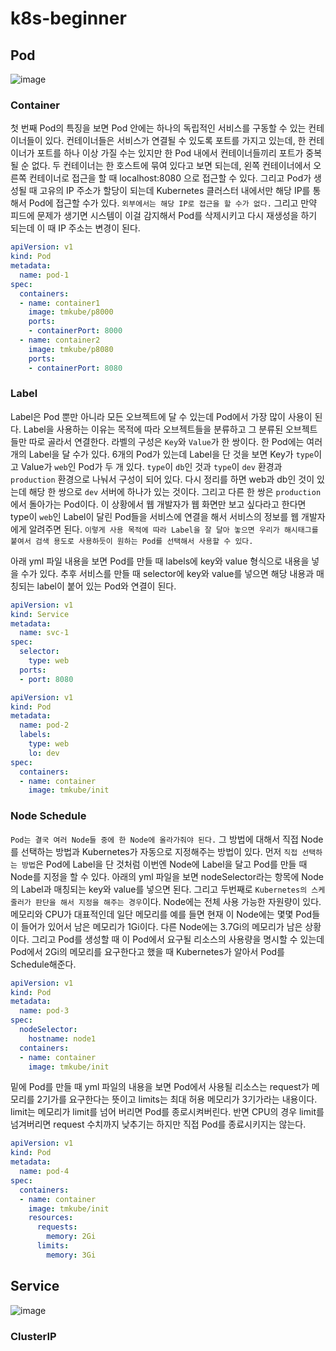 # k8s-beginner
## Pod
![image](https://github.com/haeyonghahn/k8s-beginner/assets/31242766/2eaa11d4-5627-4fa7-ad1c-cdf4a2042b97)

### Container
첫 번째 Pod의 특징을 보면 Pod 안에는 하나의 독립적인 서비스를 구동할 수 있는 컨테이너들이 있다. 컨테이너들은 서비스가 연결될 수 있도록 포트를 가지고 있는데, 한 컨테이너가 포트를 하나 이상 가질 수는 있지만 한 Pod 내에서 컨테이너들끼리 포트가 중복될 순 없다. 두 컨테이너는 한 호스트에 묶여 있다고 보면 되는데, 왼쪽 컨테이너에서 오른쪽 컨테이너로 접근을 할 때 localhost:8080 으로 접근할 수 있다. 그리고 Pod가 생성될 때 고유의 IP 주소가 할당이 되는데 Kubernetes 클러스터 내에서만 해당 IP를 통해서 Pod에 접근할 수가 있다. `외부에서는 해당 IP로 접근을 할 수가 없다.` 그리고 만약 피드에 문제가 생기면 시스템이 이걸 감지해서 Pod를 삭제시키고 다시 재생성을 하기 되는데 이 때 IP 주소는 변경이 된다. 

```yml
apiVersion: v1
kind: Pod
metadata:
  name: pod-1
spec:
  containers:
  - name: container1
    image: tmkube/p8000
    ports:
    - containerPort: 8000
  - name: container2
    image: tmkube/p8080
    ports:
    - containerPort: 8080
```

### Label
Label은 Pod 뿐만 아니라 모든 오브젝트에 달 수 있는데 Pod에서 가장 많이 사용이 된다. Label을 사용하는 이유는 목적에 따라 오브젝트들을 분류하고 그 분류된 오브젝트들만 따로 골라서 연결한다. 라벨의 구성은 `Key`와 `Value`가 한 쌍이다. 한 Pod에는 여러 개의 Label을 달 수가 있다. 6개의 Pod가 있는데 Label을 단 것을 보면 Key가 `type`이고 Value가 `web`인 Pod가 두 개 있다. `type`이 `db`인 것과 `type`이 `dev` 환경과 `production` 환경으로 나눠서 구성이 되어 있다. 다시 정리를 하면 web과 db인 것이 있는데 해당 한 쌍으로 `dev` 서버에 하나가 있는 것이다. 그리고 다른 한 쌍은 `production`에서 돌아가는 Pod이다. 이 상황에서 웹 개발자가 웹 화면만 보고 싶다라고 한다면 type이 `web`인 Label이 달린 Pod들을 서비스에 연결을 해서 서비스의 정보를 웹 개발자에게 알려주면 된다. `이렇게 사용 목적에 따라 Label을 잘 달아 놓으면 우리가 해시태그를 붙여서 검색 용도로 사용하듯이 원하는 Pod를 선택해서 사용할 수 있다.`

아래 yml 파일 내용을 보면 Pod를 만들 때 labels에 key와 value 형식으로 내용을 넣을 수가 있다. 추후 서비스를 만들 때 selector에 key와 value를 넣으면 해당 내용과 매칭되는 label이 붙어 있는 Pod와 연결이 된다.
```yml
apiVersion: v1
kind: Service
metadata:
  name: svc-1
spec:
  selector:
    type: web
  ports:
  - port: 8080
``` 
```yml
apiVersion: v1
kind: Pod
metadata:
  name: pod-2
  labels:
    type: web
    lo: dev
spec:
  containers:
  - name: container
    image: tmkube/init
```

### Node Schedule
`Pod는 결국 여러 Node들 중에 한 Node에 올라가줘야 된다.` 그 방법에 대해서 직접 Node를 선택하는 방법과 Kubernetes가 자동으로 지정해주는 방법이 있다. 먼저 `직접 선택하는 방법`은 Pod에 Label을 단 것처럼 이번엔 Node에 Label을 달고 Pod를 만들 때 Node를 지정을 할 수 있다. 아래의 yml 파일을 보면 nodeSelector라는 항목에 Node의 Label과 매칭되는 key와 value를 넣으면 된다. 그리고 두번째로 `Kubernetes의 스케줄러가 판단을 해서 지정을 해주는 경우`이다. Node에는 전체 사용 가능한 자원량이 있다. 메모리와 CPU가 대표적인데 일단 메모리를 예를 들면 현재 이 Node에는 몇몇 Pod들이 들어가 있어서 남은 메모리가 1Gi이다. 다른 Node에는 3.7Gi의 메모리가 남은 상황이다. 그리고 Pod를 생성할 때 이 Pod에서 요구될 리소스의 사용량을 명시할 수 있는데 Pod에서 2Gi의 메모리를 요구한다고 했을 때 Kubernetes가 알아서 Pod를 Schedule해준다. 

```yml
apiVersion: v1
kind: Pod
metadata:
  name: pod-3
spec:
  nodeSelector:
    hostname: node1
  containers:
  - name: container
    image: tmkube/init
```
밑에 Pod를 만들 때 yml 파일의 내용을 보면 Pod에서 사용될 리소스는 request가 메모리를 2기가를 요구한다는 뜻이고 limits는 최대 허용 메모리가 3기가라는 내용이다. limit는 메모리가 limit를 넘어 버리면 Pod를 종로시켜버린다. 반면 CPU의 경우 limit를 넘겨버리면 request 수치까지 낮추기는 하지만 직접 Pod를 종료시키지는 않는다.
```yml
apiVersion: v1
kind: Pod
metadata:
  name: pod-4
spec:
  containers:
  - name: container
    image: tmkube/init
    resources:
      requests:
        memory: 2Gi
      limits:
        memory: 3Gi
```

## Service
![image](https://github.com/haeyonghahn/k8s-beginner/assets/31242766/b83b194d-62e0-410f-b18b-f505371ddd65)

### ClusterIP
